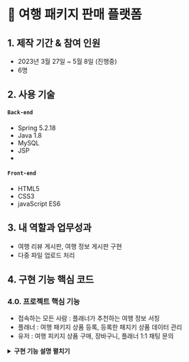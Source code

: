 # :pushpin: 여행 패키지 판매 플랫폼


## 1. 제작 기간 & 참여 인원
- 2023년 3월 27일 ~ 5월 8일 (진행중)
- 6명


## 2. 사용 기술
#### `Back-end`
  - Spring 5.2.18
  - Java 1.8
  - MySQL 
  - JSP
  - 
#### `Front-end`
  - HTML5
  - CSS3
  - javaScript ES6


## 3. 내 역할과 업무성과
- 여행 리뷰 게시판, 여행 정보 게시판 구현
- 다중 파일 업로드 처리

## 4. 구현 기능 핵심 코드 

### 4.0. 프로젝트 핵심 기능
- 접속하는 모든 사람 : 플래너가 추천하는 여행 정보 서칭 
- 플래너 : 여행 패키지 상품 등록, 등록한 패지키 상품 데이터 관리
- 유저 : 여행 피키지 상품 구매, 장바구니, 플래너 1:1 채팅 문의

<details>
<summary><b>구현 기능 설명 펼치기</b></summary>
<div markdown="1">

### 4.1. 전체 흐름
/ MVC 모델2 이미지 올리기 

### 4.2. 비디오 스트리밍 기능(미완성)

<details>
<summary> <b>Router</b> </summary>

```javascript
//get
browseRouter.get("/video", videos);
```

</details>

<details>
<summary> <b>Controller&Model</b> </summary>

```javascript
// 동영상 파일 경로 생성 함수
const getVideoPath = (id) => {
    return `videos/${id}.mp4`;
  };
  
  // 동영상 스트리밍을 처리하는 핸들러 함수
  const videos = async function (req, res) {
    try {
      const id = parseInt(req.params.id);
      const { range } = req.headers;
  
      // id가 숫자가 아닐 경우 400 오류 반환
      if (isNaN(id)) {
        return res.status(400).send("Invalid ID");
      }
  
      // 동영상 파일 경로 생성
      const videoPath = getVideoPath(id);
      const stat = fs.statSync(videoPath);
      const fileSize = stat.size;
      const CHUNK_SIZE = 10 ** 6; // 1MB
  
      // range 헤더에서 시작 지점(start) 추출
      const start = Number(range.replace(/\D/g, ""));
  
      // range 헤더에서 끝 지점(end) 추출하거나 파일 크기 - 1 지점으로 설정
      const end = Math.min(start + CHUNK_SIZE, fileSize - 1);
  
      // 요청한 범위가 파일 크기를 넘어설 경우 416 오류 반환
      if (start >= fileSize || end >= fileSize) {
        return res.status(416).send("Requested Range Not Satisfiable");
      }
  
      // 응답 헤더 설정
      const contentLength = end - start + 1;
      const headers = {
        "Content-Range": `bytes ${start}-${end}/${fileSize}`,
        "Accept-Ranges": "bytes",
        "Content-Length": contentLength,
        "Content-Type": "video/mp4",
      };
      res.writeHead(206, headers);
  
      // 동영상 파일 읽기 스트림 생성
      const videoStream = fs.createReadStream(videoPath, { start, end });
  
      // 파일 읽기 스트림에서 에러 발생 시 500 오류 반환
      videoStream.on("error", (err) => {
        console.error(err);
        res.status(500).send("Internal Server Error");
      });
  
      // 파일 읽기 스트림과 응답 스트림을 연결하여 동영상 스트리밍 반환
      videoStream.pipe(res);
    } catch (err) {
      // 예기치 않은 에러 발생 시 500 오류 반환
      console.error(err);
      res.status(500).send("Internal Server Error");
    }
  };
```
</details>

</br>

## 5. 프로젝트 진행하며 어려웠던 점과 좋았던 점

### 5.1. **비디오 스트리밍 방법에 대한 문제**

#### 5.1.1. 해결방법

#### 5.1.2. 결과 

#### 5.1.3. 원인 

#### 5.1.4. 결론

### 5.2. 좋았던 점

</div>
</details>

</br>


